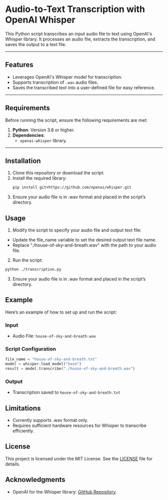 # Audio-to-Text Transcription with OpenAI Whisper

This Python script transcribes an input audio file to text using OpenAI's Whisper library. It processes an audio file, extracts the transcription, and saves the output to a text file.

---

## Features

- Leverages OpenAI's Whisper model for transcription.
- Supports transcription of `.wav` audio files.
- Saves the transcribed text into a user-defined file for easy reference.

---

## Requirements

Before running the script, ensure the following requirements are met:

1. **Python**: Version 3.8 or higher.
2. **Dependencies**:
   - `openai-whisper` library.

---

## Installation

1. Clone this repository or download the script.
2. Install the required library:
   ```bash
   pip install git+https://github.com/openai/whisper.git
3. Ensure your audio file is in .wav format and placed in the script’s directory.

## Usage
1.	Modify the script to specify your audio file and output text file:
 - Update the file_name variable to set the desired output text file name.
 - Replace "./house-of-sky-and-breath.wav" with the path to your audio file.
2.	Run the script:
   ```bash
   python ./transcription.py
  ```
3. Ensure your audio file is in .wav format and placed in the script’s directory.

## Example

Here’s an example of how to set up and run the script:

### Input
- Audio File: `house-of-sky-and-breath.wav`

### Script Configuration
```python
file_name = "house-of-sky-and-breath.txt"
model = whisper.load_model("base")
result = model.transcribe("./house-of-sky-and-breath.wav")
```

### Output
 - Transcription saved to `house-of-sky-and-breath.txt`

## Limitations
 - Currently supports .wav format only.
 - Requires sufficient hardware resources for Whisper to transcribe efficiently.

## License

This project is licensed under the MIT License. See the [LICENSE](LICENSE) file for details.

## Acknowledgments
 - OpenAI for the Whisper library: [GitHub Repository](https://github.com/openai/whisper).

